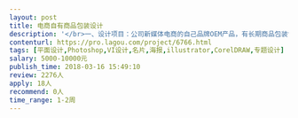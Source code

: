```yaml
---                
layout: post       
title: 电商自有商品包装设计           
description: '</br>一、设计项目：公司新媒体电商的自己品牌OEM产品，有长期商品包装设计需求。</br>                        以餐厨类/食品品类商品为主。需要擅长包装设计的团队。</br>二、主要特点：整体风格偏小清新、治愈系、少女心的风格调性，受年轻女孩喜爱的设计风格。</br>三、人员要求：擅长包装设计、灵活熟练驾驭文艺清新、少女心爆棚的风格。</br>'     
contenturl: https://pro.lagou.com/project/6766.html      
tags: [平面设计,Photoshop,VI设计,名片,海报,illustrator,CorelDRAW,专题设计]            
salary: 5000-10000元          
publish_time: 2018-03-16 15:49:10         
review: 2276人                   
apply: 18人                   
recommend: 0人                   
time_range: 1-2周              
---                 
```

